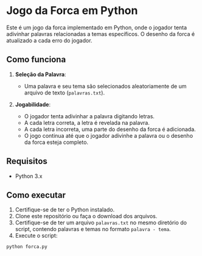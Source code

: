 # Jogo da Forca em Python

Este é um jogo da forca implementado em Python, onde o jogador tenta adivinhar palavras relacionadas a temas específicos. O desenho da forca é atualizado a cada erro do jogador.

## Como funciona

1. **Seleção da Palavra**:
   - Uma palavra e seu tema são selecionados aleatoriamente de um arquivo de texto (`palavras.txt`).

2. **Jogabilidade**:
   - O jogador tenta adivinhar a palavra digitando letras.
   - A cada letra correta, a letra é revelada na palavra.
   - A cada letra incorreta, uma parte do desenho da forca é adicionada.
   - O jogo continua até que o jogador adivinhe a palavra ou o desenho da forca esteja completo.

## Requisitos

- Python 3.x

## Como executar

1. Certifique-se de ter o Python instalado.
2. Clone este repositório ou faça o download dos arquivos.
3. Certifique-se de ter um arquivo `palavras.txt` no mesmo diretório do script, contendo palavras e temas no formato `palavra - tema`.
4. Execute o script:

```sh
python forca.py
